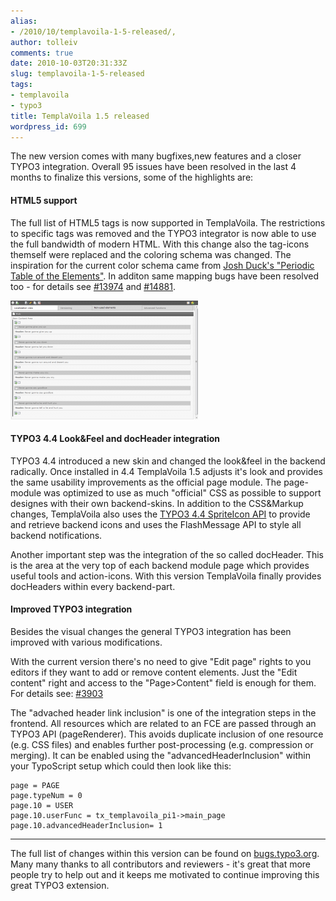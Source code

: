 ```yaml
---
alias:
- /2010/10/templavoila-1-5-released/,
author: tolleiv
comments: true
date: 2010-10-03T20:31:33Z
slug: templavoila-1-5-released
tags:
- templavoila
- typo3
title: TemplaVoila 1.5 released
wordpress_id: 699
---
```


The new version comes with many bugfixes,new features and a closer TYPO3 integration. Overall 95 issues have been resolved in the last 4 months to finalize this versions, some of the highlights are:



#### HTML5 support


The full list of HTML5 tags is now supported in TemplaVoila. The restrictions to specific tags was removed and the TYPO3 integrator is now able to use the full bandwidth of modern HTML. With this change also the tag-icons themself were replaced and the coloring schema was changed. The inspiration for the current color schema came from [Josh Duck's "Periodic Table of the Elements"](http://joshduck.com/periodic-table.html). In additon same mapping bugs have been resolved too - for details see [#13974](http://bugs.typo3.org/view.php?id=13974) and [#14881](http://bugs.typo3.org/view.php?id=14881).

[![TemplaVoila 1.5 page module](/uploads/2010/09/tv15-page-module-300x190.png)](/uploads/2010/09/tv15-page-module.png)



#### TYPO3 4.4 Look&Feel and docHeader integration


TYPO3 4.4 introduced a new skin and changed the look&feel in the backend radically. Once installed in 4.4 TemplaVoila 1.5 adjusts it's look and provides the same usability improvements as the official page module. The page-module was optimized to use as much "official" CSS as possible to support designes with their own backend-skins. In addition to the CSS&Markup changes, TemplaVoila also uses the [TYPO3 4.4 SpriteIcon API](http://blog.tolleiv.de/2010/07/typo3-4-4-sprites-in-your-extension/) to provide and retrieve backend icons and uses the FlashMessage API to style all backend notifications.

Another important step was the integration of the so called docHeader. This is the area at the very top of each backend module page which provides useful tools and action-icons. With this version TemplaVoila finally provides docHeaders within every backend-part.



#### Improved TYPO3 integration


Besides the visual changes the general TYPO3 integration has been improved with various modifications.

With the current version there's no need to give "Edit page" rights to you editors if they want to add or remove content elements. Just the "Edit content" right and access to the "Page>Content" field is enough for them. For details see: [#3903](http://bugs.typo3.org/view.php?id=3903)

The "advached header link inclusion" is one of the integration steps in the frontend. All resources which are related to an FCE are passed through an TYPO3 API (pageRenderer). This avoids duplicate inclusion of one resource (e.g. CSS files) and enables further post-processing (e.g. compression or merging). It can be enabled using the "advancedHeaderInclusion" within your TypoScript setup which could then look like this:


    page = PAGE
    page.typeNum = 0
    page.10 = USER
    page.10.userFunc = tx_templavoila_pi1->main_page
    page.10.advancedHeaderInclusion= 1




---
The full list of changes within this version can be found on [bugs.typo3.org](http://bugs.typo3.org/search.php?project_id=2&sticky_issues=on&target_version=1.5.0&sortby=last_updated&dir=DESC&hide_status_id=90).
Many many thanks to all contributors and reviewers - it's great that more people try to help out and it keeps me motivated to continue improving this great TYPO3 extension.

